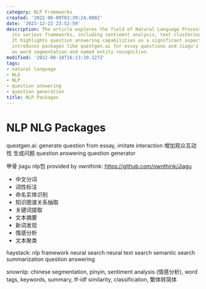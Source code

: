 ```yaml
---
category: NLP Frameworks
created: '2022-06-09T03:39:24.000Z'
date: '2023-12-22 23:52:59'
description: The article explores the field of Natural Language Processing (NLP) and
  its various frameworks, including sentiment analysis, text clustering, and summarization.
  It highlights question answering capabilities as a significant aspect of NLP and
  introduces packages like questgen.ai for essay questions and Jiagu's offerings such
  as word segmentation and named entity recognition.
modified: '2022-08-18T16:13:10.127Z'
tags:
- natural language
- NLG
- NLP
- question answering
- question generation
title: NLP Packages
---
```


# NLP NLG Packages

questgen.ai:
generate question from essay, imitate interaction
增加观众互动性 生成问题
question answering question generator

甲骨 jiagu nlp包 provided by ownthink:
https://github.com/ownthink/Jiagu
- 中文分词
- 词性标注
- 命名实体识别
- 知识图谱关系抽取
- 关键词提取
- 文本摘要
- 新词发现
- 情感分析
- 文本聚类

haystack:
nlp framework
neural search neural text search
semantic search
summarization
question answering

snownlp:
chinese segmentation, pinyin, sentiment analysis (情感分析), word tags, keywords, summary, tf-idf similarity, classification, 繁体转简体
